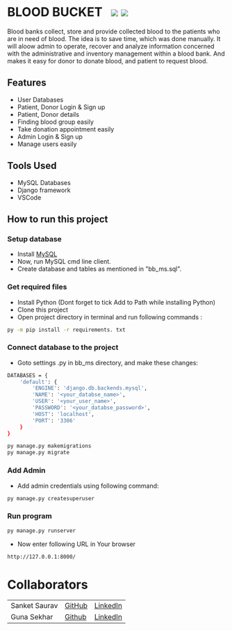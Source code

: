 # BLOOD BUCKET &nbsp;&nbsp;[![](https://img.shields.io/badge/database-MySQL-blue.svg)](https://www.python.org/downloads/) [![](https://img.shields.io/badge/framework-Django-darkgreen.svg)](https://www.djangoproject.com/download/) 

Blood banks collect, store and provide collected blood to the patients who are in need of blood. The idea is to save time, which was done manually. It will aloow admin to operate, recover and analyze information concerned with the administrative and inventory management within a blood bank. And makes it easy for donor to donate blood, and patient to request blood.

## Features
- User Databases
- Patient, Donor Login & Sign up
- Patient, Donor details
- Finding blood group easily
- Take donation appointment easily
- Admin Login & Sign up
- Manage users easily

## Tools Used
- MySQL Databases
- Django framework
- VSCode

## How to run this project

### Setup database
- Install [MySQL](https://dev.mysql.com/downloads/installer/)
- Now, run MySQL cmd line client.
- Create database and tables as mentioned in "bb_ms.sql".
### Get required files
- Install Python (Dont forget to tick Add to Path while installing Python)
- Clone this project
- Open project directory in terminal and run following commands :
```sh
py -m pip install -r requirements. txt
```
### Connect database to the project
- Goto settings .py in bb_ms directory, and make these changes:
```sh
DATABASES = {
    'default': {
        'ENGINE': 'django.db.backends.mysql',
        'NAME': '<your_databse_name>',
        'USER': '<your_user_name>',
        'PASSWORD': '<your_databse_password>',
        'HOST': 'localhost',
        'PORT': '3306'
    }
}
```
```sh
py manage.py makemigrations
py manage.py migrate
```
### Add Admin
- Add admin credentials using following command:
```sh
py manage.py createsuperuser
```

### Run program
```sh
py manage.py runserver
```
- Now enter following URL in Your browser
```sh
http://127.0.0.1:8000/
```

# Collaborators
  | |  |  |
  | ------------- | ------------- | ------------- |
  | Sanket Saurav |[GitHub](https://github.com/sanketsaurav2411) | [LinkedIn](https://www.linkedin.com/in/sanket-saurav-19621a17a/) | 
  | Guna Sekhar | [Github](https://github.com/GunaSekar02) | [LinkedIn](https://www.linkedin.com/in/s-guna-sekhar-babu-b910271bb)
